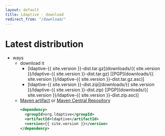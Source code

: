 ```yaml
---
layout: default
title: Ldaptive - download
redirect_from: "/download/"
---
```


# Latest distribution
* ways
  * download it 
    * [ldaptive-{{ site.version }}-dist.tar.gz](downloads/{{ site.version }}/ldaptive-{{ site.version }}-dist.tar.gz)   [[PGP](downloads/{{ site.version }}/ldaptive-{{ site.version }}-dist.tar.gz.asc)]
    * [ldaptive-{{ site.version }}-dist.zip](downloads/{{ site.version }}/ldaptive-{{ site.version }}-dist.zip)   [[PGP](downloads/{{ site.version }}/ldaptive-{{ site.version }}-dist.zip.asc)]
  * [Maven artifact](https://repo1.maven.org/maven2/org/ldaptive/) or [Maven Central Repository](https://mvnrepository.com/artifact/org.ldaptive)
    ```title=pom.xml
    <dependency>
      <groupId>org.ldaptive</groupId>
      <artifactId>ldaptive</artifactId>
      <version>{{ site.version }}</version>
    </dependency>
    ```

